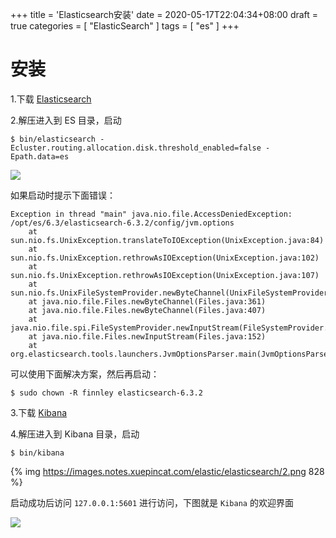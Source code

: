 +++
title = 'Elasticsearch安装'
date = 2020-05-17T22:04:34+08:00
draft = true
categories = [ "ElasticSearch" ]
tags = [ "es" ]
+++

# 安装

1.下载 [Elasticsearch](https://elasticsearch.cn/download/)


2.解压进入到 ES 目录，启动

```
$ bin/elasticsearch -Ecluster.routing.allocation.disk.threshold_enabled=false -Epath.data=es
```

![](https://images.notes.xuepincat.com/elastic/elasticsearch/1.png)

如果启动时提示下面错误：

```
Exception in thread "main" java.nio.file.AccessDeniedException: /opt/es/6.3/elasticsearch-6.3.2/config/jvm.options
	at sun.nio.fs.UnixException.translateToIOException(UnixException.java:84)
	at sun.nio.fs.UnixException.rethrowAsIOException(UnixException.java:102)
	at sun.nio.fs.UnixException.rethrowAsIOException(UnixException.java:107)
	at sun.nio.fs.UnixFileSystemProvider.newByteChannel(UnixFileSystemProvider.java:214)
	at java.nio.file.Files.newByteChannel(Files.java:361)
	at java.nio.file.Files.newByteChannel(Files.java:407)
	at java.nio.file.spi.FileSystemProvider.newInputStream(FileSystemProvider.java:384)
	at java.nio.file.Files.newInputStream(Files.java:152)
	at org.elasticsearch.tools.launchers.JvmOptionsParser.main(JvmOptionsParser.java:58)
```

可以使用下面解决方案，然后再启动：

```
$ sudo chown -R finnley elasticsearch-6.3.2
```

3.下载 [Kibana](https://elasticsearch.cn/download/)

4.解压进入到 Kibana 目录，启动

```
$ bin/kibana
```

{% img https://images.notes.xuepincat.com/elastic/elasticsearch/2.png 828 %}

启动成功后访问 `127.0.0.1:5601` 进行访问，下图就是 `Kibana` 的欢迎界面

![](https://images.notes.xuepincat.com/elastic/elasticsearch/3.png)